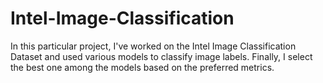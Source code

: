 # Intel-Image-Classification

In this particular project, I've worked on the Intel Image Classification Dataset and used various models to classify image labels. Finally, I select the best one among the models based on the preferred metrics.
